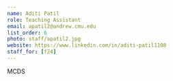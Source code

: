 ```yaml
---
name: Aditi Patil
role: Teaching Assistant
email: apatil2@andrew.cmu.edu
list_order: 6
photo: staff/apatil2.jpg
website: https://www.linkedin.com/in/aditi-patil1108
staff_for: [f24]
---
```

MCDS
